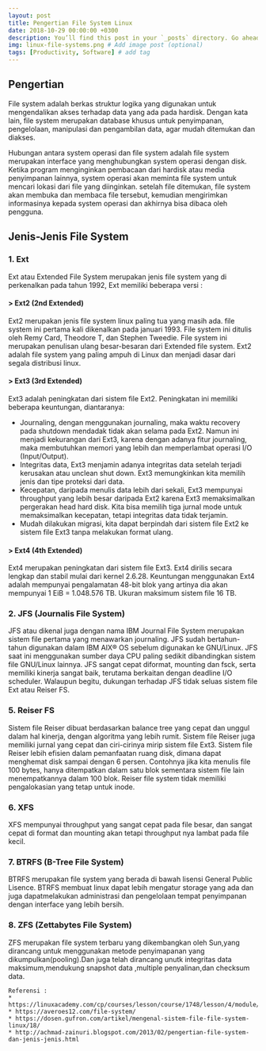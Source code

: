 ```yaml
---
layout: post
title: Pengertian File System Linux
date: 2018-10-29 00:00:00 +0300
description: You’ll find this post in your `_posts` directory. Go ahead and edit it and re-build the site to see your changes. # Add post description (optional)
img: linux-file-systems.png # Add image post (optional)
tags: [Productivity, Software] # add tag
---
```


## Pengertian

File system adalah berkas struktur logika yang digunakan untuk mengendalikan akses terhadap data yang ada pada hardisk. Dengan kata lain, file system merupakan database khusus untuk penyimpanan, pengelolaan, manipulasi dan pengambilan data, agar mudah ditemukan dan diakses.

Hubungan antara system operasi dan  file system adalah file system merupakan interface yang menghubungkan system operasi dengan disk. Ketika program menginginkan pembacaan dari hardisk atau media penyimpanan lainnya, system operasi akan meminta file system untuk mencari lokasi dari file yang diinginkan. setelah file ditemukan, file system akan membuka dan membaca file tersebut, kemudian mengirimkan informasinya kepada system operasi dan akhirnya bisa dibaca oleh pengguna.

## Jenis-Jenis File System

### 1. Ext

Ext atau Extended File System merupakan jenis file system yang di perkenalkan pada tahun 1992, Ext memiliki beberapa versi :

#### >  Ext2 (2nd Extended)

Ext2 merupakan jenis file system linux paling tua yang masih ada. file system ini pertama kali dikenalkan pada januari 1993. File system ini ditulis oleh Remy Card, Theodore T, dan Stephen Tweedie. File system ini merupakan penulisan ulang besar-besaran dari Extended file system. Ext2 adalah file system yang paling ampuh di Linux dan menjadi dasar dari segala distribusi linux.

#### > Ext3 (3rd Extended)

Ext3 adalah peningkatan dari sistem file Ext2. Peningkatan ini memiliki beberapa keuntungan, diantaranya:
* Journaling,
dengan menggunakan journaling, maka waktu recovery pada shutdown mendadak tidak akan selama pada Ext2. Namun ini menjadi kekurangan dari Ext3, karena dengan adanya fitur journaling, maka membutuhkan memori yang lebih dan memperlambat operasi I/O (Input/Output).
* Integritas data,
Ext3 menjamin adanya integritas data setelah terjadi kerusakan atau unclean shut down. Ext3 memungkinkan kita memilih jenis dan tipe proteksi dari data.
* Kecepatan,
daripada menulis data lebih dari sekali, Ext3 mempunyai throughput yang lebih besar daripada Ext2 karena Ext3 memaksimalkan pergerakan head hard disk. Kita bisa memilih tiga jurnal mode untuk memaksimalkan kecepatan, tetapi integritas data tidak terjamin.
* Mudah dilakukan migrasi,
kita dapat berpindah dari sistem file Ext2 ke sistem file Ext3 tanpa melakukan format ulang.

#### > Ext4 (4th Extended)

Ext4 merupakan peningkatan dari sistem file Ext3. Ext4 dirilis secara lengkap dan stabil mulai dari kernel 2.6.28. Keuntungan menggunakan Ext4 adalah mempunyai pengalamatan 48-bit blok yang artinya dia akan mempunyai 1 EiB = 1.048.576 TB. Ukuran maksimum sistem file 16 TB.

### 2. JFS (Journalis File System)

JFS atau dikenal juga dengan nama IBM Journal File System merupakan sistem file pertama yang menawarkan journaling. JFS sudah bertahun-tahun digunakan dalam IBM AIX® OS sebelum digunakan ke GNU/Linux. JFS saat ini menggunakan sumber daya CPU paling sedikit dibandingkan sistem file GNU/Linux lainnya. JFS sangat cepat diformat, mounting dan fsck, serta memiliki kinerja sangat baik, terutama berkaitan dengan deadline I/O scheduler. Walaupun begitu, dukungan terhadap JFS tidak seluas sistem file Ext atau Reiser FS.

### 5. Reiser FS

Sistem file Reiser dibuat berdasarkan balance tree yang cepat dan unggul dalam hal kinerja, dengan algoritma yang lebih rumit. Sistem file Reiser juga memiliki jurnal yang cepat dan ciri-cirinya mirip sistem file Ext3. Sistem file Reiser lebih efisien dalam pemanfaatan ruang disk, dimana dapat menghemat disk sampai dengan 6 persen. Contohnya jika kita menulis file 100 bytes, hanya ditempatkan dalam satu blok sementara sistem file lain menempatkannya dalam 100 blok. Reiser file system tidak memiliki pengalokasian yang tetap untuk inode.

### 6. XFS

XFS mempunyai throughput yang sangat cepat pada file besar, dan sangat cepat di format dan mounting akan tetapi throughput nya lambat pada file kecil.

### 7. BTRFS (B-Tree File System)

BTRFS merupakan file system yang berada di bawah lisensi General Public Lisence. BTRFS membuat linux dapat lebih mengatur storage yang ada dan juga dapatmelakukan administrasi dan pengelolaan tempat penyimpanan dengan interface yang lebih bersih.

### 8. ZFS (Zettabytes File System)

ZFS merupakan file system terbaru yang dikembangkan oleh Sun,yang dirancang untuk menggunakan metode penyimapanan yang dikumpulkan(pooling).Dan juga telah dirancang unutk integritas data maksimum,mendukung snapshot data ,multiple penyalinan,dan checksum data.

	Referensi :
	* https://linuxacademy.com/cp/courses/lesson/course/1748/lesson/4/module/173
	* https://averoes12.com/file-system/
	* https://dosen.gufron.com/artikel/mengenal-sistem-file-file-system-linux/18/
	* http://achmad-zainuri.blogspot.com/2013/02/pengertian-file-system-dan-jenis-jenis.html